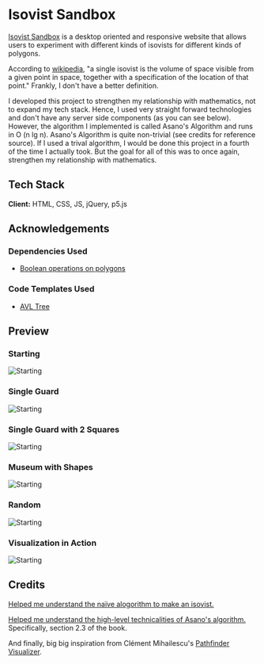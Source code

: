 
# Isovist Sandbox
[Isovist Sandbox](https://moxil-shah.github.io/Isovist-Sandbox/) is a desktop oriented and responsive website that allows
users to experiment with different kinds
of isovists for different kinds of polygons.

According to [wikipedia](https://en.wikipedia.org/wiki/Isovist), 
"a single isovist is the volume of space visible from a given point in space, 
together with a specification of the location of that point." Frankly, I don't have a better definition.


I developed this project to strengthen my relationship with mathematics, not to expand my tech stack. Hence, I used very straight forward technologies and don't have any server side components 
(as you can see below). However, the algorithm I implemented is called Asano's Algorithm and runs in O (n lg n). Asano's Algorithm is quite non-trivial (see credits for reference source). 
If I used a trival algorithm, I would be done this project in a fourth of the time I actually took.
But the goal for all of this was to once again, strengthen my relationship with mathematics.

## Tech Stack

**Client:** HTML, CSS, JS, jQuery, p5.js



## Acknowledgements

### Dependencies Used

- [Boolean operations on polygons](https://github.com/velipso/polybooljs)

### Code Templates Used
 - [AVL Tree](https://www.geeksforgeeks.org/avl-tree-set-2-deletion/?ref=lbp)



## Preview
### Starting
![Starting](https://raw.githubusercontent.com/moxil-shah/Isovist-Sandbox/master/images/Demo1.png)

### Single Guard
![Starting](https://raw.githubusercontent.com/moxil-shah/Isovist-Sandbox/master/images/Demo2.png)

### Single Guard with 2 Squares
![Starting](https://raw.githubusercontent.com/moxil-shah/Isovist-Sandbox/master/images/Demo3.png)

### Museum with Shapes
![Starting](https://raw.githubusercontent.com/moxil-shah/Isovist-Sandbox/master/images/Demo4.png)

### Random
![Starting](https://raw.githubusercontent.com/moxil-shah/Isovist-Sandbox/master/images/Demo5.png)

### Visualization in Action
![Starting](https://raw.githubusercontent.com/moxil-shah/Isovist-Sandbox/master/images/Demo6.png)

## Credits

[Helped me understand the naïve alogorithm to make an isovist.](https://www.redblobgames.com/articles/visibility/)

[Helped me understand the high-level technicalities of Asano's algorithm.](https://www.cambridge.org/core/books/visibility-algorithms-in-the-plane/BCD82CF5FE665832FAC4AAAB68305AF1) Specifically, section 2.3 of the book.

And finally, big big inspiration from Clément Mihailescu's [Pathfinder Visualizer](https://clementmihailescu.github.io/Pathfinding-Visualizer/).
